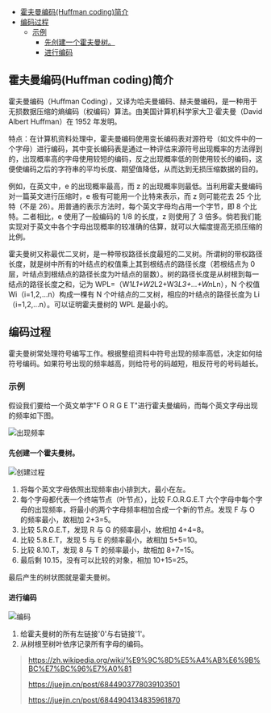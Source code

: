 - [霍夫曼编码(Huffman coding)简介](#霍夫曼编码huffman-coding简介)
- [编码过程](#编码过程)
  - [示例](#示例)
    - [先创建一个霍夫曼树。](#先创建一个霍夫曼树)
    - [进行编码](#进行编码)

## 霍夫曼编码(Huffman coding)简介

霍夫曼编码（Huffman Coding），又译为哈夫曼编码、赫夫曼编码，是一种用于无损数据压缩的熵编码（权编码）算法。由美国计算机科学家大卫·霍夫曼（David Albert Huffman）在 1952 年发明。

特点：在计算机资料处理中，霍夫曼编码使用变长编码表对源符号（如文件中的一个字母）进行编码，其中变长编码表是通过一种评估来源符号出现概率的方法得到的，出现概率高的字母使用较短的编码，反之出现概率低的则使用较长的编码，这便使编码之后的字符串的平均长度、期望值降低，从而达到无损压缩数据的目的。

例如，在英文中，e 的出现概率最高，而 z 的出现概率则最低。当利用霍夫曼编码对一篇英文进行压缩时，e 极有可能用一个比特来表示，而 z 则可能花去 25 个比特（不是 26）。用普通的表示方法时，每个英文字母均占用一个字节，即 8 个比特。二者相比，e 使用了一般编码的 1/8 的长度，z 则使用了 3 倍多。倘若我们能实现对于英文中各个字母出现概率的较准确的估算，就可以大幅度提高无损压缩的比例。

霍夫曼树又称最优二叉树，是一种带权路径长度最短的二叉树。所谓树的带权路径长度，就是树中所有的叶结点的权值乘上其到根结点的路径长度（若根结点为 0 层，叶结点到根结点的路径长度为叶结点的层数）。树的路径长度是从树根到每一结点的路径长度之和，记为 WPL=（W1*L1+W2*L2+W3*L3+...+Wn*Ln），N 个权值 Wi（i=1,2,...n）构成一棵有 N 个叶结点的二叉树，相应的叶结点的路径长度为 Li（i=1,2,...n）。可以证明霍夫曼树的 WPL 是最小的。

## 编码过程

霍夫曼树常处理符号编写工作。根据整组资料中符号出现的频率高低，决定如何给符号编码。如果符号出现的频率越高，则给符号的码越短，相反符号的号码越长。

### 示例

假设我们要给一个英文单字"F O R G E T"进行霍夫曼编码，而每个英文字母出现的频率如下图。

![出现频率](../assets/huffman_1.jpeg)

#### 先创建一个霍夫曼树。

![创建过程](../assets/huffman_2.gif)

1. 将每个英文字母依照出现频率由小排到大，最小在左。
2. 每个字母都代表一个终端节点（叶节点），比较 F.O.R.G.E.T 六个字母中每个字母的出现频率，将最小的两个字母频率相加合成一个新的节点。发现 F 与 O 的频率最小，故相加 2+3=5。
3. 比较 5.R.G.E.T，发现 R 与 G 的频率最小，故相加 4+4=8。
4. 比较 5.8.E.T，发现 5 与 E 的频率最小，故相加 5+5=10。
5. 比较 8.10.T，发现 8 与 T 的频率最小，故相加 8+7=15。
6. 最后剩 10.15，没有可以比较的对象，相加 10+15=25。

最后产生的树状图就是霍夫曼树。

#### 进行编码

![编码](../assets/huffman_3.jpeg)

1. 给霍夫曼树的所有左链接'0'与右链接'1'。
2. 从树根至树叶依序记录所有字母的编码。

> <https://zh.wikipedia.org/wiki/%E9%9C%8D%E5%A4%AB%E6%9B%BC%E7%BC%96%E7%A0%81>
>
> <https://juejin.cn/post/6844903778039103501>
>
> <https://juejin.cn/post/6844904134835961870>
